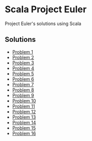 Scala Project Euler
===================

Project Euler's solutions using Scala

Solutions
---------

- [Problem 1](/blob/master/src/main/scala/org/bfil/euler/Problem1.scala)
- [Problem 2](/blob/master/src/main/scala/org/bfil/euler/Problem2.scala)
- [Problem 3](/blob/master/src/main/scala/org/bfil/euler/Problem3.scala)
- [Problem 4](/blob/master/src/main/scala/org/bfil/euler/Problem4.scala)
- [Problem 5](/blob/master/src/main/scala/org/bfil/euler/Problem5.scala)
- [Problem 6](/blob/master/src/main/scala/org/bfil/euler/Problem6.scala)
- [Problem 7](/blob/master/src/main/scala/org/bfil/euler/Problem7.scala)
- [Problem 8](/blob/master/src/main/scala/org/bfil/euler/Problem8.scala)
- [Problem 9](/blob/master/src/main/scala/org/bfil/euler/Problem9.scala)
- [Problem 10](/blob/master/src/main/scala/org/bfil/euler/Problem10.scala)
- [Problem 11](/blob/master/src/main/scala/org/bfil/euler/Problem11.scala)
- [Problem 12](/blob/master/src/main/scala/org/bfil/euler/Problem12.scala)
- [Problem 13](/blob/master/src/main/scala/org/bfil/euler/Problem13.scala)
- [Problem 14](/blob/master/src/main/scala/org/bfil/euler/Problem14.scala)
- [Problem 15](/blob/master/src/main/scala/org/bfil/euler/Problem15.scala)
- [Problem 16](/blob/master/src/main/scala/org/bfil/euler/Problem16.scala)